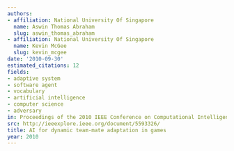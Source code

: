 ```yaml
---
authors:
- affiliation: National University Of Singapore
  name: Aswin Thomas Abraham
  slug: aswin_thomas_abraham
- affiliation: National University Of Singapore
  name: Kevin McGee
  slug: kevin_mcgee
date: '2010-09-30'
estimated_citations: 12
fields:
- adaptive system
- software agent
- vocabulary
- artificial intelligence
- computer science
- adversary
in: Proceedings of the 2010 IEEE Conference on Computational Intelligence and Games
src: http://ieeexplore.ieee.org/document/5593326/
title: AI for dynamic team-mate adaptation in games
year: 2010
---
```

